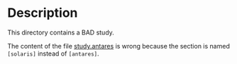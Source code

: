 # Description

This directory contains a BAD study.

The content of the file [study.antares](study.antares) is wrong because the section is named `[solaris]` instead
of `[antares]`.